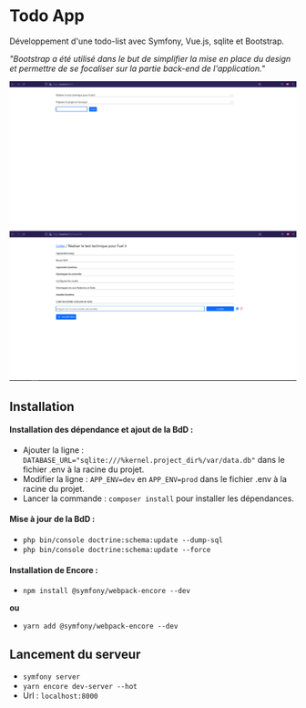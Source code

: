 # Todo App

Développement d'une todo-list avec Symfony, Vue.js, sqlite et Bootstrap.  

*"Bootstrap a été utilisé dans le but de simplifier la mise en place du design et permettre de se focaliser sur la partie back-end de l'application."*

![Exemple de todo-lists](todoVue.png)
![Exemple d'une liste de tâche](tasksVue.png)
## Installation

#### Installation des dépendance et ajout de la BdD :
- Ajouter la ligne : `DATABASE_URL="sqlite:///%kernel.project_dir%/var/data.db"` dans le fichier .env à la racine du projet.
- Modifier la ligne : `APP_ENV=dev`  en `APP_ENV=prod` dans le fichier .env à la racine du projet.
- Lancer la commande : `composer install` pour installer les dépendances.

#### Mise à jour de la BdD :
- `php bin/console doctrine:schema:update --dump-sql`
- `php bin/console doctrine:schema:update --force`

#### Installation de Encore :
- `npm install @symfony/webpack-encore --dev`  

**ou**
- `yarn add @symfony/webpack-encore --dev`

## Lancement du serveur

- `symfony server`
- `yarn encore dev-server --hot`
- Url : `localhost:8000`